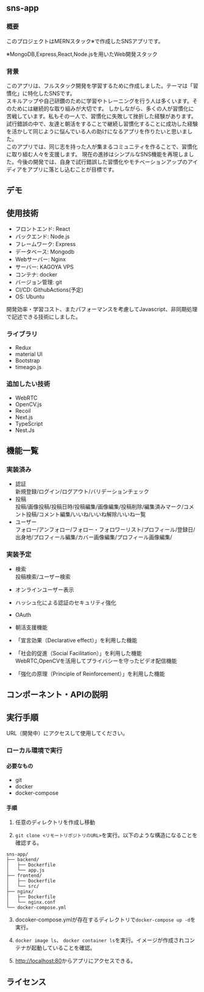 ## sns-app

### 概要
このプロジェクトはMERNスタック※で作成したSNSアプリです。

※MongoDB,Express,React,Node.jsを用いたWeb開発スタック

### 背景
このアプリは、フルスタック開発を学習するために作成しました。テーマは「習慣化」に特化したSNSです。  
スキルアップや自己研鑽のために学習やトレーニングを行う人は多くいます。そのためには継続的な取り組みが大切です。 
しかしながら、多くの人が習慣化に苦戦しています。私もその一人で、習慣化に失敗して挫折した経験があります。
試行錯誤の中で、友達と朝活をすることで継続し習慣化することに成功した経験を活かして同じように悩んでいる人の助けになるアプリを作りたいと思いました。  
このアプリでは、同じ志を持った人が集まるコミュニティを作ることで、習慣化に取り組む人々を支援します。
現在の進捗はシンプルなSNS機能を再現しました。今後の開発では、自身で試行錯誤した習慣化やモチベーションアップのアイディアをアプリに落とし込むことが目標です。

## デモ

## 使用技術

- フロントエンド: React
- バックエンド: Node.js
- フレームワーク: Express
- データベース: Mongodb
- Webサーバー: Nginx
- サーバー: KAGOYA VPS
- コンテナ: docker
- バージョン管理: git
- CI/CD: GithubActions(予定)
- OS: Ubuntu


開発効率・学習コスト、またパフォーマンスを考慮してJavascript、非同期処理で記述できる技術にしました。  

### ライブラリ
- Redux
- material UI  
- Bootstrap
- timeago.js

### 追加したい技術
- WebRTC  
- OpenCV.js
- Recoil
- Next.js
- TypeScript
- Nest.Js

## 機能一覧

### 実装済み
-  認証  
新規登録/ログイン/ログアウト/バリデーションチェック  
- 投稿  
投稿/画像投稿/投稿日時/投稿編集/画像編集/投稿削除/編集済みマーク/コメント投稿/コメント編集/いいね/いいね解除/いいね一覧
- ユーザー  
フォロー/アンフォロー/フォロー・フォロワーリスト/プロフィール/登録日/出身地/プロフィール編集/カバー画像編集/プロフィール画像編集/


### 実装予定
- 検索  
投稿検索/ユーザー検索

- オンラインユーザー表示
- ハッシュ化による認証のセキュリティ強化
- OAuth
- 朝活支援機能
- 「宣言効果（Declarative effect）」を利用した機能
- 「社会的促進（Social Facilitation）」を利用した機能  
WebRTC,OpenCVを活用してプライバシーを守ったビデオ配信機能
- 「強化の原理（Principle of Reinforcement）」を利用した機能

## コンポーネント・APIの説明

## 実行手順

URL（開発中）にアクセスして使用してください。

### ローカル環境で実行

#### 必要なもの

- git
- docker
- docker-compose

#### 手順

1. 任意のディレクトリを作成し移動

2. `git clone <リモートリポジトリのURL>`を実行。以下のような構造になることを確認する。
```
sns-app/
├── backend/
│   ├── Dockerfile
│   └── app.js
├── frontend/
│   ├── Dockerfile
│   └── src/
├── nginx/
│   ├── Dockerfile
│   └── nginx.conf
└── docker-compose.yml
```
3. docoker-compose.ymlが存在するディレクトリで`docker-compose up -d`を実行。  

4. `docker image ls`、 `docker container ls`を実行。イメージが作成されコンテナが起動していることを確認。

3. <http://localhost:80>からアプリにアクセスできる。

## ライセンス
